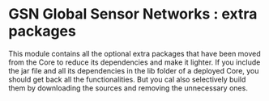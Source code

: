 # GSN Global Sensor Networks : extra packages

This module contains all the optional extra packages that have been moved from the Core to reduce its dependencies and make it lighter. If you include the jar file and all its dependencies in the lib folder of a deployed Core, you should get back all the functionalities. But you cal also selectively build them by downloading the sources and removing the unnecessary ones.